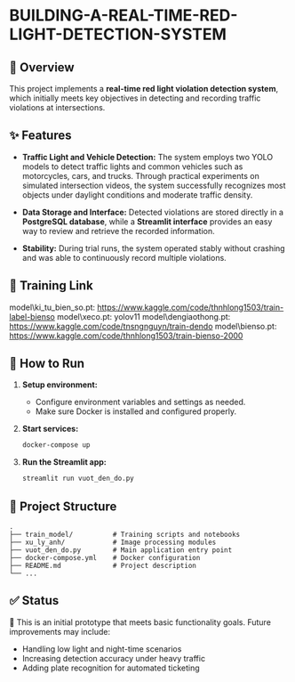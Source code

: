 
# BUILDING-A-REAL-TIME-RED-LIGHT-DETECTION-SYSTEM

## 🚦 Overview

This project implements a **real-time red light violation detection system**, which initially meets key objectives in detecting and recording traffic violations at intersections.

## ✨ Features

* **Traffic Light and Vehicle Detection:**
  The system employs two YOLO models to detect traffic lights and common vehicles such as motorcycles, cars, and trucks. Through practical experiments on simulated intersection videos, the system successfully recognizes most objects under daylight conditions and moderate traffic density.

* **Data Storage and Interface:**
  Detected violations are stored directly in a **PostgreSQL database**, while a **Streamlit interface** provides an easy way to review and retrieve the recorded information.

* **Stability:**
  During trial runs, the system operated stably without crashing and was able to continuously record multiple violations.

## 🔗 Training Link

model\ki_tu_bien_so.pt: https://www.kaggle.com/code/thnhlong1503/train-label-bienso
model\xeco.pt: yolov11
model\dengiaothong.pt: https://www.kaggle.com/code/tnsngnguyn/train-dendo
model\bienso.pt: https://www.kaggle.com/code/thnhlong1503/train-bienso-2000
## 🚀 How to Run

1. **Setup environment:**

   * Configure environment variables and settings as needed.
   * Make sure Docker is installed and configured properly.

2. **Start services:**

   ```bash
   docker-compose up
   ```

3. **Run the Streamlit app:**

   ```bash
   streamlit run vuot_den_do.py
   ```

## 📂 Project Structure

```
.
├── train_model/          # Training scripts and notebooks
├── xu_ly_anh/            # Image processing modules
├── vuot_den_do.py        # Main application entry point
├── docker-compose.yml    # Docker configuration
├── README.md             # Project description
└── ...
```

## ✅ Status

🚧 This is an initial prototype that meets basic functionality goals. Future improvements may include:

* Handling low light and night-time scenarios
* Increasing detection accuracy under heavy traffic
* Adding plate recognition for automated ticketing

